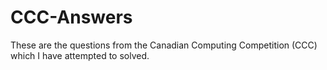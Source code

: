 # CCC-Answers

These are the questions from the Canadian Computing Competition (CCC) which I have attempted to solved.
